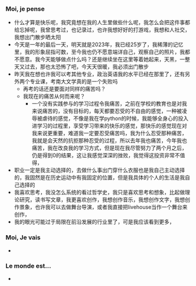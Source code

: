 ### Moi, je pense
- 什么才算是快乐呢，我究竟想在我的人生里做些什么呢，我怎么会把这件事都给忘掉呢，我曾思考过，也记录过，也许我想好好的打游戏，我想和人社交，我想出门散步晒太阳
- 今天是一年的最后一天，明天就是2023年，我已经25岁了，我稀薄的记忆里，我的形象屈指可数，至今我也仍不愿意端详自己，观察自己的照片，我都不愿意。我今天能够做点什么吗？还是继续坐在这里等着她起来，天黑，一整天又过去，那也太恐怖了吧，今天天很暖，我必须出门散步
- 昨天我在想也许我可以考其他专业，政治英语我的水平已经在那里了，还有另外两个专业课，考南大文学真的是一个失败吗
	- 再考的话还是要面对同样的痛苦吗？
	- 我现在的痛苦从何而来呢？
		- 一个没有实践参与的学习过程令我痛苦，之前在学校的教育也是对我来说痛苦的，没有目标的，每天都要忍受的不自由的感觉，一种被凌辱被虐待的感觉，不像是我在学python的时候，我能够全身心的投入进学习的过程里，享受学习带来的快乐的感觉，那快乐的感觉现在对我来说更重要，难道我一定要忍受痛苦吗，我为什么忍受那种痛苦，我就是会天然的抗拒那种忍受的过程，所以去年我也痛苦，今年我也痛苦，我在改良我的学习方式，但是现在我尽管努力了两个月之后，仍是得到0的结果，这让我感觉深深的挫败，我觉得这投资非常不值得，
- 职业一定是我主动选择的，去做什么事出门穿什么衣服也是我自己主动选择的，我固然是在历史运动中有我固定的位置，但是我具体的个人的生活是我自己选择的
- 我喜欢思考，我没怎么系统的看过哲学史，我只是喜欢思考和想象，比起做理论研究，读书写文章，我更喜欢创作，我想创作音乐，我想创作文字，我想创作景象，也许我可以去做舞台导演，或者我直接把livehouse当作一个舞台来创作，
- 我的眼光可能过于局限在前沿发展的行业里了，可是我应该看到更多，

### Moi, Je vais
- 



### Le monde est...
- 